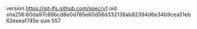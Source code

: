 version https://git-lfs.github.com/spec/v1
oid sha256:60da97c69bcd8e0d785e60d56d332138ab82394d6e34b9cea51eb62eeeaf745e
size 557
